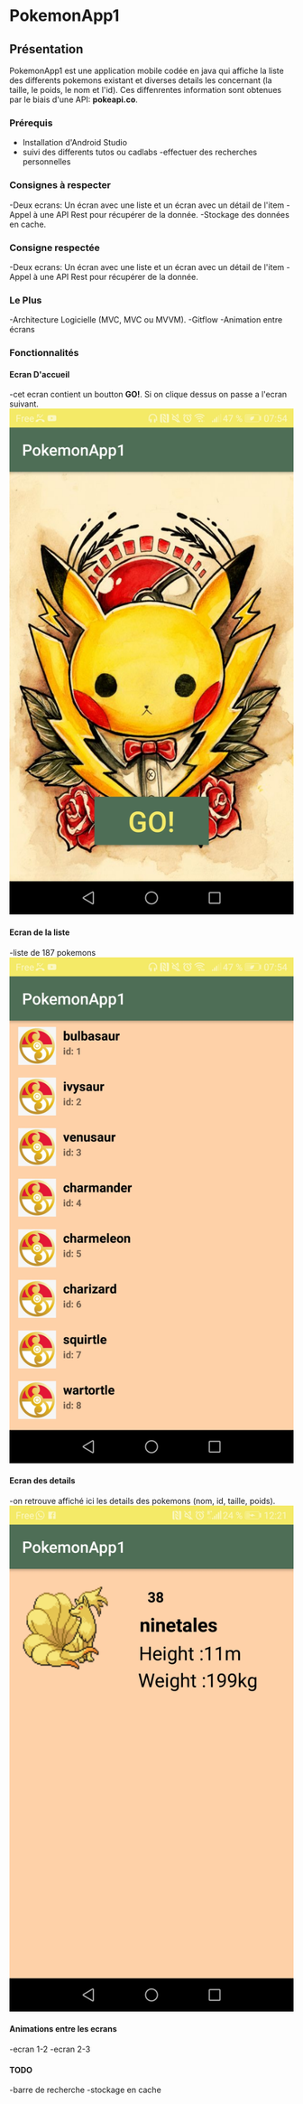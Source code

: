 # PokemonApp1
## Présentation
PokemonApp1 est une application mobile codée en java qui affiche la liste des differents pokemons existant et diverses details les 
concernant (la taille, le poids, le nom et l'id). Ces diffenrentes information sont obtenues par le biais d'une API: **pokeapi.co**.
### Prérequis
- Installation d'Android Studio
- suivi des differents tutos ou cadlabs
-effectuer des recherches personnelles
### Consignes à respecter
-Deux ecrans: Un écran avec une liste et un écran avec un détail de l'item
-Appel à une API Rest pour récupérer de la donnée.
-Stockage des données en cache.
### Consigne respectée
-Deux ecrans: Un écran avec une liste et un écran avec un détail de l'item
-Appel à une API Rest pour récupérer de la donnée.
### Le Plus
-Architecture Logicielle (MVC, MVC ou MVVM).
-Gitflow
-Animation entre écrans
### Fonctionnalités
#### Ecran D'accueil
-cet ecran contient un boutton **GO!**. Si on clique dessus on passe a l'ecran suivant.
<img src="readme_img/ecran d'acceuil.jpg" alt="ecran d'acceuil">
#### Ecran de la liste
-liste de 187 pokemons
<img src="readme_img/pok_list.jpg" alt="pok_list">
#### Ecran des details
-on retrouve affiché ici les details des pokemons (nom, id, taille, poids).
<img src="readme_img/pok_detail.jpg" alt="pok_detail">
#### Animations entre les ecrans 
-ecran 1-2
-ecran 2-3
#### TODO
-barre de recherche
-stockage en cache
